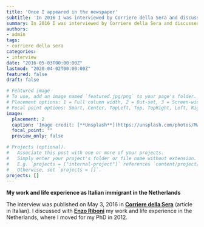 ```yaml
---
title: 'Once I appeared in the newspaper'
subtitle: 'In 2016 I was interviewed by Corriere della Sera and discussed with Enzo Riboni my work experience abroad'
summary: In 2016 I was interviewed by Corriere della Sera and discussed with Enzo Riboni my work experience abroad.
authors:
- admin
tags:
- corriere della sera
categories:
- interview
date: "2016-05-03T00:00:00Z"
lastmod: "2020-04-02T00:00:00Z"
featured: false
draft: false

# Featured image
# To use, add an image named `featured.jpg/png` to your page's folder.
# Placement options: 1 = Full column width, 2 = Out-set, 3 = Screen-width
# Focal point options: Smart, Center, TopLeft, Top, TopRight, Left, Right, BottomLeft, Bottom, BottomRight
image:
  placement: 2
  caption: 'Image credit: [**Unsplash**](https://unsplash.com/photos/Mwuod2cm8g4)'
  focal_point: ""
  preview_only: false

# Projects (optional).
#   Associate this post with one or more of your projects.
#   Simply enter your project's folder or file name without extension.
#   E.g. `projects = ["internal-project"]` references `content/project/deep-learning/index.md`.
#   Otherwise, set `projects = []`.
projects: []
---
```


**My work and life experience as Italian immigrant in the Netherlands**

The interview was published on May 3, 2016 in [**Corriere della Sera**](https://www.corriere.it/economia/trovolavoro/16_maggio_03/asse-olanda-svizzera-curriculum-eugenio-df7a4e08-111f-11e6-950d-3d35834ec81d.shtml) (article in Italian). I discussed with [**Enzo Riboni**](https://www.linkedin.com/in/enzo-riboni-5a7a565/) my work and life experience in the Netherlands, where I moved for my PhD in 2012. 

